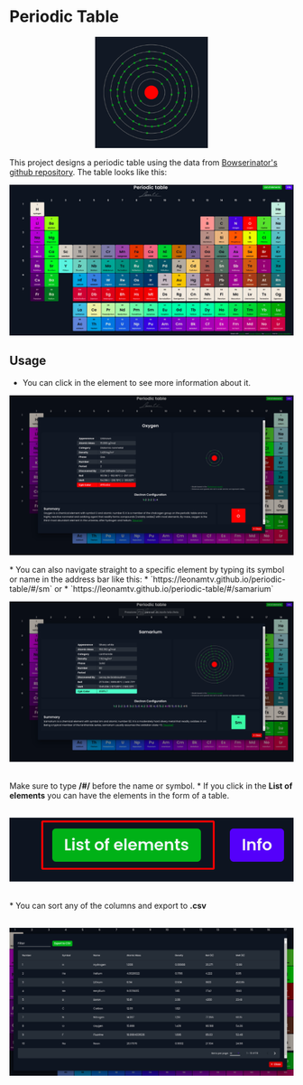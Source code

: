 # Periodic Table

<p align='center'>
    <img width=200 src='periodic-table/src/assets/favicon.png'>
</p>

This project designs a periodic table using the data from <a target=”_blank” href="https://github.com/Bowserinator/Periodic-Table-JSON">Bowserinator's github repository</a>. The table looks like this:

<p align='center'>
    <img src='periodic-table/src/assets/fig5.png'>
</p>

## Usage


* You can click in the element to see more information about it. 
<p align='center'>
  <img src="periodic-table/src/assets/fig1.png">
</p>
* You can also navigate straight to a specific element by typing its symbol or name in the address bar like this: 
  * `https://leonamtv.github.io/periodic-table/#/sm` or 
  * `https://leonamtv.github.io/periodic-table/#/samarium`
<p align='center'>
  <img src="periodic-table/src/assets/fig2.png"><br><br>
</p>
Make sure to type <b>/#/</b> before the name or symbol.
* If you click in the <b>List of elements</b> you can have the elements in the form of a table. <br><br>
<p align='center'>
  <img src="periodic-table/src/assets/fig3.png"><br><br>
</p>
* You can sort any of the columns and export to <b>.csv</b><br><br>
<p align='center'>
  <img src="periodic-table/src/assets/fig4.png">
</p>